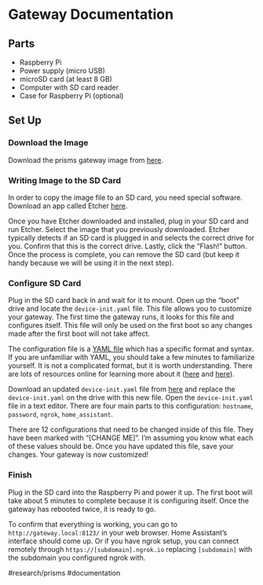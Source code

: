 # Gateway Documentation
## Parts
- Raspberry Pi
- Power supply (micro USB)
- microSD card (at least 8 GB)
- Computer with SD card reader
- Case for Raspberry Pi (optional)

## Set Up
### Download the Image
Download the prisms gateway image from [here](https://github.com/VDL-PRISM/gateway-image-builder/releases/download/v1.1.0/prisms-gateway-v1.1.0.img.zip).

### Writing Image to the SD Card
In order to copy the image file to an SD card, you need special software. Download an app called Etcher [here](https://etcher.io).

Once you have Etcher downloaded and installed, plug in your SD card and run Etcher. Select the image that you previously downloaded. Etcher typically detects if an SD card is plugged in and selects the correct drive for you. Confirm that this is the correct drive. Lastly, click the “Flash!” button. Once the process is complete, you can remove the SD card (but keep it handy because we will be using it in the next step).

### Configure SD Card
Plug in the SD card back in and wait for it to mount. Open up the “boot” drive and locate the `device-init.yaml` file. This file allows you to customize your gateway. The first time the gateway runs, it looks for this file and configures itself. This file will only be used on the first boot so any changes made after the first boot will not take affect.

The configuration file is a [YAML file](http://yaml.org) which has a specific format and syntax. If you are unfamiliar with YAML, you should take a few minutes to familiarize yourself. It is not a complicated format, but it is worth understanding. There are lots of resources online for learning more about it ([here](https://learnxinyminutes.com/docs/yaml/) and [here](https://www.youtube.com/watch?v=W3tQPk8DNbk)).

Download an updated `device-init.yaml` file from [here](https://www.files.app.lundrigan.org/docs/device-init.yaml) and replace the `device-init.yaml` on the drive with this new file. Open the `device-init.yaml` file in a text editor. There are four main parts to this configuration: `hostname`, `password`, `ngrok`, `home_assistant`.

There are 12 configurations that need to be changed inside of this file. They have been marked with “[CHANGE ME]”. I’m assuming you know what each of these values should be. Once you have updated this file, save your changes. Your gateway is now customized!

### Finish
Plug in the SD card into the Raspberry Pi and power it up. The first boot will take about 5 minutes to complete because it is configuring itself. Once the gateway has rebooted twice, it is ready to go.

To confirm that everything is working, you can go to `http://gateway.local:8123/` in your web browser. Home Assistant’s interface should come up. Or if you have ngrok setup, you can connect remotely through `https://[subdomain].ngrok.io` replacing `[subdomain]` with the subdomain you configured ngrok with.


#research/prisms
#documentation
